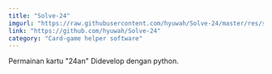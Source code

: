 ```yaml
---
title: "Solve-24"
imgurl: "https://raw.githubusercontent.com/hyuwah/Solve-24/master/res/s24sc_a0.PNG"
link: "https://github.com/hyuwah/Solve-24"
category: "Card-game helper software"
---
```

Permainan kartu "24an"
Didevelop dengan python.
